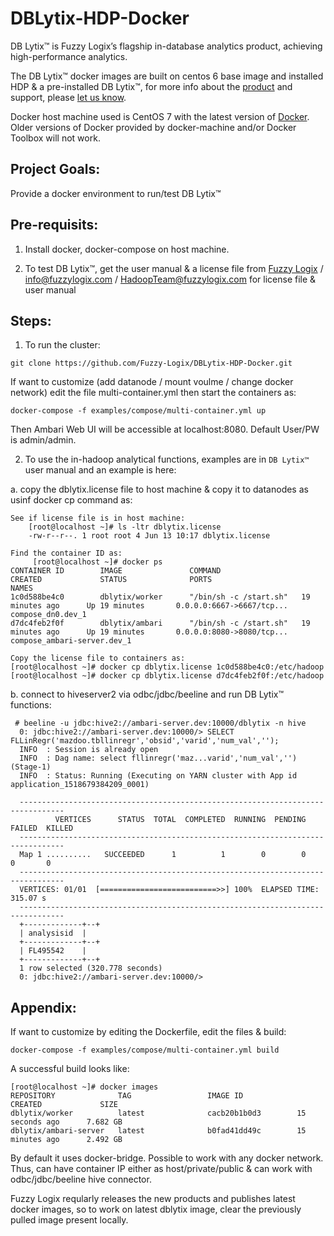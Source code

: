 # DBLytix-HDP-Docker
DB Lytix™ is Fuzzy Logix’s flagship in-database analytics product, achieving high-performance analytics.  

The DB Lytix™ docker images are built on centos 6 base image and installed HDP & a pre-installed DB Lytix™, for more info about the [product](www.fuzzylogix.com) and support, please [let us know](www.fuzzylogix.com).

Docker host machine used is CentOS 7 with the latest version of [Docker](https://docs.docker.com/engine/installation/).  Older versions of Docker provided by docker-machine and/or Docker Toolbox will not work.


## Project Goals:
Provide a docker environment to run/test DB Lytix™ 


## Pre-requisits:
1.  Install docker, docker-compose on host machine.
	
2.  To test DB Lytix™, get the user manual & a license file from [Fuzzy Logix](www.fuzzylogix.com) / info@fuzzylogix.com / HadoopTeam@fuzzylogix.com for license file & user manual


## Steps:
1.  To run the cluster:
```
git clone https://github.com/Fuzzy-Logix/DBLytix-HDP-Docker.git
```

If want to customize (add datanode / mount voulme / change docker network) edit the file multi-container.yml then start the containers as:
```
docker-compose -f examples/compose/multi-container.yml up
```

Then Ambari Web UI will be accessible at localhost:8080. Default User/PW is admin/admin.


2.  To use the in-hadoop analytical functions, examples are in `DB Lytix™` user manual and an example is here:

a.  copy the dblytix.license file to host machine & copy it to datanodes as usinf docker cp command as:
```
See if license file is in host machine:
	[root@localhost ~]# ls -ltr dblytix.license
	-rw-r--r--. 1 root root 4 Jun 13 10:17 dblytix.license

Find the container ID as:
	 [root@localhost ~]# docker ps
CONTAINER ID        IMAGE               COMMAND                  CREATED             STATUS              PORTS                       NAMES
1c0d588be4c0        dblytix/worker      "/bin/sh -c /start.sh"   19 minutes ago      Up 19 minutes       0.0.0.0:6667->6667/tcp...   compose_dn0.dev_1
d7dc4feb2f0f        dblytix/ambari      "/bin/sh -c /start.sh"   19 minutes ago      Up 19 minutes       0.0.0.0:8080->8080/tcp...   compose_ambari-server.dev_1

Copy the license file to containers as:		
[root@localhost ~]# docker cp dblytix.license 1c0d588be4c0:/etc/hadoop 
[root@localhost ~]# docker cp dblytix.license d7dc4feb2f0f:/etc/hadoop 
```

b.  connect to hiveserver2 via odbc/jdbc/beeline and run DB Lytix™ functions:
```
 # beeline -u jdbc:hive2://ambari-server.dev:10000/dblytix -n hive
  0: jdbc:hive2://ambari-server.dev:10000/> SELECT FLLinRegr('mazdoo.tbllinregr','obsid','varid','num_val','');
  INFO  : Session is already open
  INFO  : Dag name: select fllinregr('maz...varid','num_val','')(Stage-1)
  INFO  : Status: Running (Executing on YARN cluster with App id application_1518679384209_0001)
  
  --------------------------------------------------------------------------------
          VERTICES      STATUS  TOTAL  COMPLETED  RUNNING  PENDING  FAILED  KILLED
  --------------------------------------------------------------------------------
  Map 1 ..........   SUCCEEDED      1          1        0        0       0       0
  --------------------------------------------------------------------------------
  VERTICES: 01/01  [==========================>>] 100%  ELAPSED TIME: 315.07 s
  --------------------------------------------------------------------------------
  +-------------+--+
  | analysisid  |
  +-------------+--+
  | FL495542    |
  +-------------+--+
  1 row selected (320.778 seconds)
  0: jdbc:hive2://ambari-server.dev:10000/>
```


## Appendix:
If want to customize by editing the Dockerfile, edit the files & build:
```
docker-compose -f examples/compose/multi-container.yml build
```

A successful build looks like:
```
[root@localhost ~]# docker images
REPOSITORY              TAG                 IMAGE ID            CREATED             SIZE
dblytix/worker          latest              cacb20b1b0d3        15 seconds ago      7.682 GB
dblytix/ambari-server   latest              b0fad41dd49c        15 minutes ago      2.492 GB
```


By default it uses docker-bridge.  Possible to work with any docker network.  
Thus, can have container IP either as host/private/public & can work with odbc/jdbc/beeline hive connector.


Fuzzy Logix reqularly releases the new products and publishes latest docker images, so to work on latest dblytix image, clear the previously pulled image present locally.
